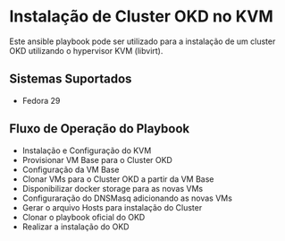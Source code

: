 # Instalação de Cluster OKD no KVM
Este ansible playbook pode ser utilizado para a instalação de um cluster OKD utilizando o hypervisor KVM (libvirt).

## Sistemas Suportados
- Fedora 29

## Fluxo de Operação do Playbook
- Instalação e Configuração do KVM
- Provisionar VM Base para o Cluster OKD
- Configuração da VM Base
- Clonar VMs para o Cluster OKD a partir da VM Base
- Disponibilizar docker storage para as novas VMs
- Configuraração do DNSMasq adicionando as novas VMs
- Gerar o arquivo Hosts para instalação do Cluster
- Clonar o playbook oficial do OKD
- Realizar a instalação do OKD

